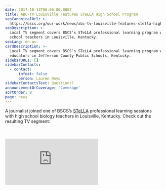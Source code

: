 ```yaml
---
date: 2017-10-13T06:00:00.000Z
title: ABC-TV Louisville Features STeLLA High School Program
seoCanonicalUrl: >-
  https://bscs.org/our-work/news/abc-tv-louisville-features-stella-high-school-program
seoDescription: >-
  Local TV segment covers BSCS’s STeLLA professional learning program with high
  school teachers in Louisville, Kentucky.
seoLang: en-us
cardDescription: >-
  Local TV segment covers BSCS’s STeLLA professional learning program with
  educators in Jefferson County Public Schools, Kentucky.
sidebarURLs: []
sidebarContacts:
  - contact:
      infoat: false
      person: Lauren Novo
sidebarContactsText: Questions?
announcementOrCoverage: 'Coverage'
sortOrder: 8
page: news
---
```

A journalist joined one of BSCS’s [STeLLA](https://bscs.org/our-work/rd-programs/stella-science-teachers-learning-from-lesson-analysis) professional learning sessions with high school biology teachers in Louisville, Kentucky. Check out the resulting TV segment:

<div class="row justify-content-center" style="margin-bottom: 3rem; margin-top: 3rem;">
  <div class="col-10 col-xl-8">
    <div class='embed-container'>
      <iframe class="video-responsive" src="https://player.vimeo.com/video/332249980" frameborder="0" webkitallowfullscreen mozallowfullscreen allowfullscreen></iframe>
    </div>
  </div>
</div>
